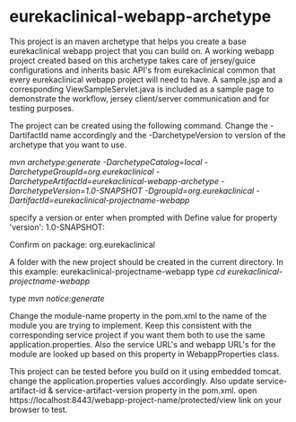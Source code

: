 # eurekaclinical-webapp-archetype
This project is an maven archetype that helps you create a base eurekaclinical webapp project that you can build on.
A working webapp project created based on this archetype takes care of jersey/guice configurations and inherits basic API's from eurekaclinical common that every eurekaclinical webapp project will need to have. A sample.jsp and a corresponding ViewSampleServlet.java is  included as a sample page to demonstrate the workflow, jersey client/server communication and for testing purposes. 

The project can be created using the following command. Change the -DartifactId name accordingly and the -DarchetypeVersion to version of the archetype that you want to use. 

*mvn archetype:generate -DarchetypeCatalog=local -DarchetypeGroupId=org.eurekaclinical -DarchetypeArtifactId=eurekaclinical-webapp-archetype -DarchetypeVersion=1.0-SNAPSHOT -DgroupId=org.eurekaclinical -DartifactId=eurekaclinical-projectname-webapp*

specify a version or enter when prompted with Define value for property 'version':  1.0-SNAPSHOT: 

Confirm on package: org.eurekaclinical

A folder with the new project should be created in the current directory. In this example: eurekaclinical-projectname-webapp
type *cd eurekaclinical-projectname-webapp*

type *mvn notice:generate*

Change the module-name property in the pom.xml to the name of the module you are trying to implement. Keep this consistent with the corresponding service project if you want them both to use the same application.properties. Also the service URL's and webapp URL's 
for the module are looked up based on this property in WebappProperties class. 

This project can be tested before you build on it using embedded tomcat. change the application.properties values accordingly. Also update
service-artifact-id & service-artifact-version property in the pom.xml. open https://localhost:8443/webapp-project-name/protected/view
link on your browser to test.






